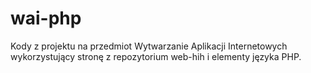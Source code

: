 # wai-php
Kody z projektu na przedmiot Wytwarzanie Aplikacji Internetowych wykorzystujący stronę z repozytorium web-hih i elementy języka PHP.
